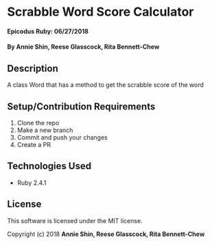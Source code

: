 # Scrabble Word Score Calculator

#### Epicodus Ruby: 06/27/2018

#### By Annie Shin, Reese Glasscock, Rita Bennett-Chew

## Description

A class Word that has a method to get the scrabble score of the word

## Setup/Contribution Requirements

1. Clone the repo
1. Make a new branch
1. Commit and push your changes
1. Create a PR

## Technologies Used

* Ruby 2.4.1

## License

This software is licensed under the MIT license.

Copyright (c) 2018 **Annie Shin, Reese Glasscock, Rita Bennett-Chew**
